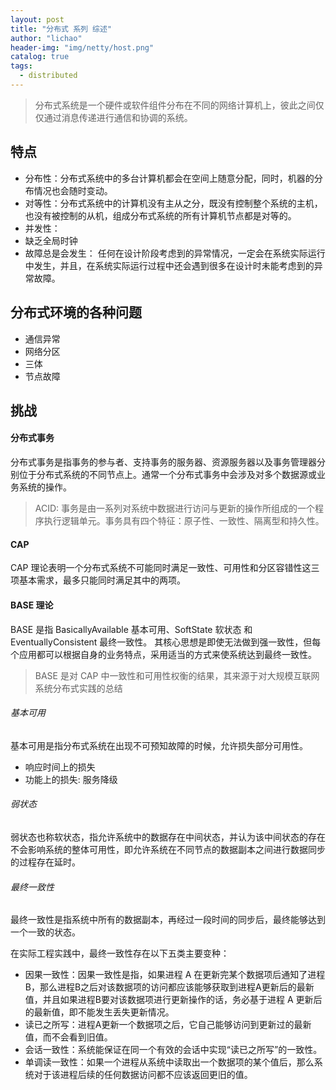 ```yaml
---
layout: post
title: "分布式 系列 综述"
author: "lichao"
header-img: "img/netty/host.png"
catalog: true
tags:
  - distributed
---
```


> 分布式系统是一个硬件或软件组件分布在不同的网络计算机上，彼此之间仅仅通过消息传递进行通信和协调的系统。

## 特点
* 分布性：分布式系统中的多台计算机都会在空间上随意分配，同时，机器的分布情况也会随时变动。
* 对等性：分布式系统中的计算机没有主从之分，既没有控制整个系统的主机，也没有被控制的从机，组成分布式系统的所有计算机节点都是对等的。
* 并发性：
* 缺乏全局时钟
* 故障总是会发生： 任何在设计阶段考虑到的异常情况，一定会在系统实际运行中发生，并且，在系统实际运行过程中还会遇到很多在设计时未能考虑到的异常故障。

## 分布式环境的各种问题
* 通信异常
* 网络分区
* 三体
* 节点故障

## 挑战

#### 分布式事务
分布式事务是指事务的参与者、支持事务的服务器、资源服务器以及事务管理器分别位于分布式系统的不同节点上。通常一个分布式事务中会涉及对多个数据源或业务系统的操作。

> ACID: 事务是由一系列对系统中数据进行访问与更新的操作所组成的一个程序执行逻辑单元。事务具有四个特征：原子性、一致性、隔离型和持久性。

#### CAP
CAP 理论表明一个分布式系统不可能同时满足一致性、可用性和分区容错性这三项基本需求，最多只能同时满足其中的两项。

#### BASE 理论
BASE 是指 BasicallyAvailable 基本可用、SoftState 软状态 和 EventuallyConsistent 最终一致性。 其核心思想是即使无法做到强一致性，但每个应用都可以根据自身的业务特点，采用适当的方式来使系统达到最终一致性。

> BASE 是对 CAP 中一致性和可用性权衡的结果，其来源于对大规模互联网系统分布式实践的总结
###### 基本可用
基本可用是指分布式系统在出现不可预知故障的时候，允许损失部分可用性。
* 响应时间上的损失
* 功能上的损失: 服务降级
###### 弱状态
弱状态也称软状态，指允许系统中的数据存在中间状态，并认为该中间状态的存在不会影响系统的整体可用性，即允许系统在不同节点的数据副本之间进行数据同步的过程存在延时。
###### 最终一致性
最终一致性是指系统中所有的数据副本，再经过一段时间的同步后，最终能够达到一个一致的状态。

在实际工程实践中，最终一致性存在以下五类主要变种：
* 因果一致性：因果一致性是指，如果进程 A 在更新完某个数据项后通知了进程B，那么进程B之后对该数据项的访问都应该能够获取到进程A更新后的最新值，并且如果进程B要对该数据项进行更新操作的话，务必基于进程 A 更新后的最新值，即不能发生丢失更新情况。
* 读已之所写：进程A更新一个数据项之后，它自己能够访问到更新过的最新值，而不会看到旧值。
* 会话一致性：系统能保证在同一个有效的会话中实现“读已之所写”的一致性。
* 单调读一致性：如果一个进程从系统中读取出一个数据项的某个值后，那么系统对于该进程后续的任何数据访问都不应该返回更旧的值。



